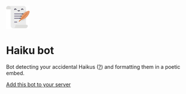 ![Poem icon by Freepik](./logo.png)
# Haiku bot
Bot detecting your accidental Haikus ([?](https://en.wikipedia.org/wiki/Haiku)) and formatting them in a poetic embed.

[Add this bot to your server](https://discord.com/api/oauth2/authorize?client_id=886297485763559444&permissions=18432&scope=bot)